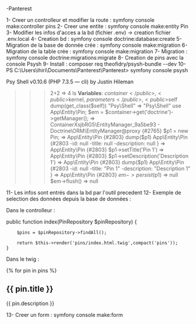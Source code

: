 -Panterest


1- Creer un controlleur et modifier la route : symfony console make:controller pins
2- Creer une entite :  symfony console make:entity Pin
3- Modifier les infos d'acces a la bd (fichier .env) -> creation fichier .env.local
4- Creation bd : symfony console doctrine:database:create
5- Migration de la base de donnée crée : symfony console make:migration
6- Migration de la table crée : symfony console make:migration
7- Migration : symfony console doctrine:migrations:migrate
8- Creation de pins avec la console Psysh
9- Install : composer req theofidry/psysh-bundle --dev
10- PS C:\Users\ihiri\Documents\Panterest\Panterest> symfony console psysh
<aside>Psy Shell v0.10.6 (PHP 7.3.5 — cli) by Justin Hileman</aside>

>>> 2+2
=> 4
>>> ls
<strong>Variables</strong>: <public>$container</public>, <public>$kernel</public>, <public>$parameters</public>, <public>$self</public>
>>> dump(get_class($self))
"Psy\Shell"
=> "Psy\Shell"
>>> use App\Entity\Pin;
>>> $em = $container->get('doctrine')->getManager();
=> ContainerXsjbRG5\EntityManager_9a5be93 - Doctrine\ORM\EntityManager@proxy {#2765}
>>> $p1 = new Pin;
=> App\Entity\Pin {#2803}
>>> dump($p1)
App\Entity\Pin {#2803
  -id: null
  -title: null
  -description: null
}
=> App\Entity\Pin {#2803}
>>> $p1->setTitle('Pin 1')
=> App\Entity\Pin {#2803}
>>> $p1->setDescription('Description 1')
=> App\Entity\Pin {#2803}
>>> dump($p1)
App\Entity\Pin {#2803
  -id: null
  -title: "Pin 1"
  -description: "Description 1"
}
=> App\Entity\Pin {#2803}
>>> $em->persist($p1)
=> null
>>> $em->flush()
=> null


11- Les infos sont entrés dans la bd par l'outil precedent
12- Exemple de selection des données depuis la base de données : 

Dans le controlleur :

public function index(PinRepository $pinRepository)
    {

        $pins = $pinRepository->findAll();
        
        return $this->render('pins/index.html.twig',compact('pins'));
    }


Dans le twig :

{% for pin in pins %}
<article>

<h2>{{ pin.title }}</h2>
<p>{{ pin.description }}</p>

</article>


13- Creer un form : symfony console make:form
